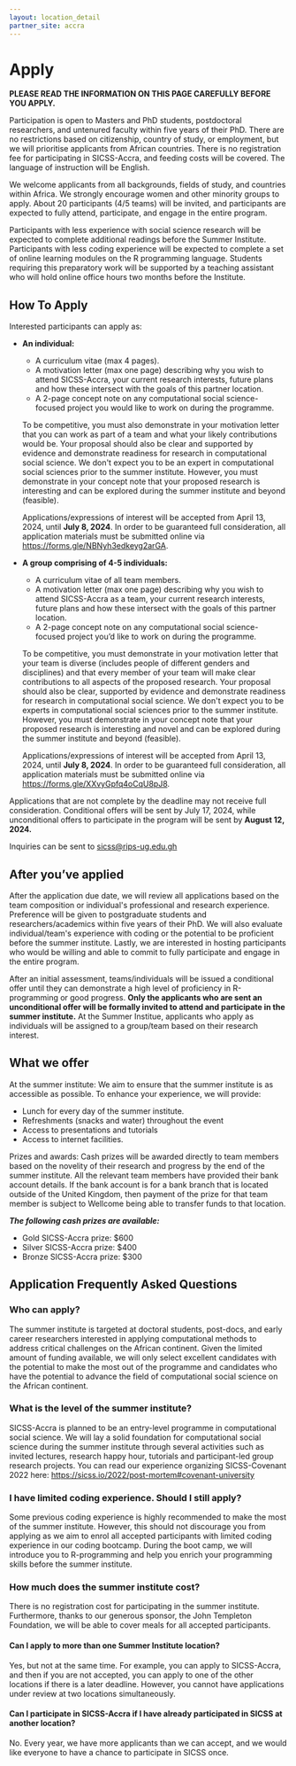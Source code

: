 ```yaml
---
layout: location_detail
partner_site: accra
---
```


# Apply

**PLEASE READ THE INFORMATION ON THIS PAGE CAREFULLY BEFORE YOU APPLY.**

Participation is open to Masters and PhD students, postdoctoral researchers, and untenured faculty within five years of their PhD. There are no restrictions based on citizenship, country of study, or employment, but we will prioritise applicants from African countries. There is no registration fee for participating in SICSS-Accra, and feeding costs will be covered. The language of instruction will be English.

We welcome applicants from all backgrounds, fields of study, and countries within Africa. We strongly encourage women and other minority groups to apply. About 20 participants (4/5 teams) will be invited, and participants are expected to fully attend, participate, and engage in the entire program.

Participants with less experience with social science research will be expected to complete additional readings before the Summer Institute. Participants with less coding experience will be expected to complete a set of online learning modules on the R programming language. Students requiring this preparatory work will be supported by a teaching assistant who will hold online office hours two months before the Institute.


## How To Apply

Interested participants can apply as:

- **An individual:**

	-	A curriculum vitae (max 4 pages).
	-	A motivation letter (max one page) describing why you wish to attend SICSS-Accra, your current research interests, future plans and how these intersect with the goals of this partner location.
	-	A 2-page concept note on any computational social science-focused project you would like to work on during the programme.
	
	
    To be competitive, you must also demonstrate in your motivation letter that you can work as part of a team and what your likely contributions would be.  Your proposal should also be clear and supported by evidence and demonstrate readiness for research in computational social science. We don't expect you to be an expert in computational social sciences prior to the summer institute. However, you must demonstrate in your concept note that your proposed research is interesting and can be explored during the summer institute and beyond (feasible). 
    
    
    Applications/expressions of interest will be accepted from April 13, 2024, until **July 8, 2024**. In order to be guaranteed full consideration, all application materials must be submitted online via <a href= "https://forms.gle/NBNyh3edkeyg2arGA" target= "_blank">https://forms.gle/NBNyh3edkeyg2arGA</a>. 


- **A group comprising of 4-5 individuals:**

	-	A curriculum vitae of all team members.
	-	A motivation letter (max one page) describing why you wish to attend SICSS-Accra as a team, your current research interests, future plans and how these intersect with the goals of this partner location.
	-	A 2-page concept note on any computational social science-focused project you’d like to work on during the programme.

	
    To be competitive, you must demonstrate in your motivation letter that your team is diverse (includes people of different genders and disciplines) and that every member of your team will make clear contributions to all aspects of the proposed research.  Your proposal should also be clear, supported by evidence and demonstrate readiness for research in computational social science. We don't expect you to be experts in computational social sciences prior to the summer institute. However, you must demonstrate in your concept note that your proposed research is interesting and novel and can be explored during the summer institute and beyond (feasible).

    Applications/expressions of interest will be accepted from April 13, 2024, until **July 8, 2024**. In order to be guaranteed full consideration, all application materials must be submitted online via <a href= "https://forms.gle/XXvyGpfq4oCqU8pJ8" target= "_blank">https://forms.gle/XXvyGpfq4oCqU8pJ8</a>. 


Applications that are not complete by the deadline may not receive full consideration. Conditional offers will be sent by July 17, 2024, while unconditional offers to participate in the program will be sent by **August 12, 2024.**

Inquiries can be sent to <a href="mailto:sicss@rips-ug.edu.gh" target="_blank">sicss@rips-ug.edu.gh</a>


## After you’ve applied

After the application due date, we will review all applications based on the team composition or individual's professional and research experience. Preference will be given to postgraduate students and researchers/academics within five years of their PhD. We will also evaluate individual/team's experience with coding or the potential to be proficient before the summer institute. Lastly, we are interested in hosting participants who would be willing and able to commit to fully participate and engage in the entire program.
  
After an initial assessment, teams/individuals will be issued a conditional offer until they can demonstrate a high level of proficiency in R-programming or good progress. **Only the applicants who are sent an unconditional offer will be formally invited to attend and participate in the summer institute.** At the Summer Institue, applicants who apply as individuals will be assigned to a group/team based on their research interest.


## What we offer

At the summer institute: We aim to ensure that the summer institute is as accessible as possible. To enhance your experience, we will provide:

- Lunch for every day of the summer institute.
- Refreshments (snacks and water) throughout the event
- Access to presentations and tutorials
- Access to internet facilities.

Prizes and awards: Cash prizes will be awarded directly to team members based on the novelity of their research and progress by the end of the summer institute. All  the relevant team members have provided their bank account details. If the bank account is for a bank branch that is located outside of the United Kingdom, then payment of the prize for that team member is subject to Wellcome being able to transfer funds to that location.

***The following cash prizes are available:***

- Gold SICSS-Accra prize:  $600 
- Silver SICSS-Accra prize: $400
- Bronze SICSS-Accra prize: $300


## Application Frequently Asked Questions

### Who can apply?

The summer institute is targeted at doctoral students, post-docs, and early career researchers interested in applying computational methods to address critical challenges on the African continent. Given the limited amount of funding available, we will only select excellent candidates with the potential to make the most out of the programme and candidates who have the potential to advance the field of computational social science on the African continent.

### What is the level of the summer institute?

SICSS-Accra is planned to be an entry-level programme in computational social science. We will lay a solid foundation for computational social science during the summer institute through several activities such as invited lectures, research happy hour, tutorials and participant-led group research projects. You can read our experience organizing SICSS-Covenant 2022 here: <a href="https://sicss.io/2022/post-mortem#covenant-university" target="_blank">https://sicss.io/2022/post-mortem#covenant-university</a>


### I have limited coding experience. Should I still apply?

Some previous coding experience is highly recommended to make the most of the summer institute. However, this should not discourage you from applying as we aim to enrol all accepted participants with limited coding experience in our coding bootcamp. During the boot camp, we will introduce you to R-programming and help you enrich your programming skills before the summer institute.

### How much does the summer institute cost?

There is no registration cost for participating in the summer institute. Furthermore, thanks to our generous sponsor, the John Templeton Foundation, we will be able to cover meals for all accepted participants.

#### Can I apply to more than one Summer Institute location?

Yes, but not at the same time. For example, you can apply to SICSS-Accra, and then if you are not accepted, you can apply to one of the other locations if there is a later deadline. However, you cannot have applications under review at two locations simultaneously.

#### Can I participate in SICSS-Accra if I have already participated in SICSS at another location?

No. Every year, we have more applicants than we can accept, and we would like everyone to have a chance to participate in SICSS once.
